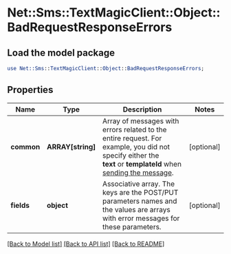 # Net::Sms::TextMagicClient::Object::BadRequestResponseErrors

## Load the model package
```perl
use Net::Sms::TextMagicClient::Object::BadRequestResponseErrors;
```

## Properties
Name | Type | Description | Notes
------------ | ------------- | ------------- | -------------
**common** | **ARRAY[string]** | Array of messages with errors related to the entire request. For example, you did not specify either the **text** or **templateId** when [sending the message](http://docs.textmagictesting.com/#tag/Outbound-Messages).  | [optional] 
**fields** | **object** | Associative array. The keys are the POST/PUT parameters names and the values are arrays with error messages for these parameters.  | [optional] 

[[Back to Model list]](../README.md#documentation-for-models) [[Back to API list]](../README.md#documentation-for-api-endpoints) [[Back to README]](../README.md)


